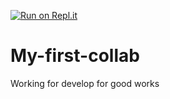 [![Run on Repl.it](https://repl.it/badge/github/Lass86/My-first-collab)](https://repl.it/github/Lass86/My-first-collab)

# My-first-collab
Working for develop for good works

